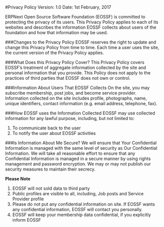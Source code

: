 #Privacy Policy
Version: 1.0 Date: 1st February, 2017

ERPNext Open Source Software Foundation (EOSSF) is committed to protecting the privacy of its users. This Privacy Policy applies to each of its websites and describes the information EOSSF collects about users of the foundation and how that information may be used.

###Changes to the Privacy Policy
EOSSF reserves the right to update and change this Privacy Policy from time to time. Each time a user uses the site, the current version of the Privacy Policy applies.

###What Does this Privacy Policy Cover?
This Privacy Policy covers EOSSF’s treatment of aggregate information collected by the site and personal information that you provide. This Policy does not apply to the practices of third parties that EOSSF does not own or control.

###Information About Users That EOSSF Collects
On the site, you may subscribe membership, post jobs, and become service provider. Information collected on the site includes profile, photographs, name, unique identifiers, contact information (e.g. email address, telephone, fax).

###How EOSSF uses the Information Collected
EOSSF may use collected information for any lawful purpose, including, but not limited to:

1. To communicate back to the user
1. To notify the user about EOSSF activities

###Is Information About Me Secure?
We will ensure that Your Confidential Information is managed with the same level of security as Our Confidential Information. We will take all reasonable effort to ensure that any Confidential Information is managed in a secure manner by using rights management and password encryption. We may or may not publish our security measures to maintain their secrecy. 

**Please Note**

1. EOSSF will not sold data to third party
1. Public profiles are visible to all, including, Job posts and Service Provider profile
1. Please do not put any confidential information on site. If EOSSF wants any confidential information, EOSSF will contact you personally.
1. EOSSF will keep your membership data confidential, if you explicitly inform EOSSF
